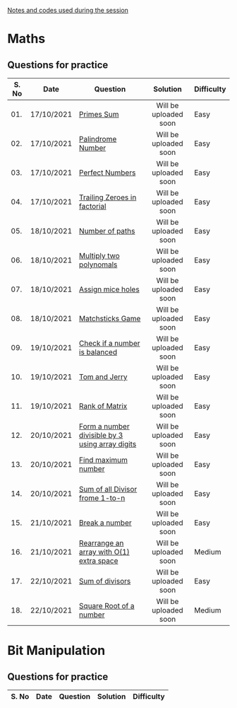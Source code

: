 [Notes and codes used during the session](/Session_code)

# Maths

## Questions for practice
| S. No| Date | Question | Solution| Difficulty |
| --- | ---  | ------ | :--------------: | ----- |
| 01. | 17/10/2021 | [Primes Sum](https://practice.geeksforgeeks.org/problems/primes-sum5827/1) | Will be uploaded soon | Easy |
| 02. | 17/10/2021 | [Palindrome Number](https://practice.geeksforgeeks.org/problems/palindrome-numbers0942/1) | Will be uploaded soon | Easy |
| 03. | 17/10/2021 | [Perfect Numbers](https://practice.geeksforgeeks.org/problems/perfect-numbers3207/1) | Will be uploaded soon | Easy |
| 04. | 17/10/2021 | [Trailing Zeroes in factorial](https://practice.geeksforgeeks.org/problems/trailing-zeroes-in-factorial5134/1) | Will be uploaded soon | Easy |
| 05. | 18/10/2021 | [Number of paths](https://practice.geeksforgeeks.org/problems/number-of-paths0926/1/?category[]=Mathematical&category[]=Mathematical&page=1&query=category[]Mathematicalpage1category[]Mathematical) | Will be uploaded soon | Easy |
| 06. | 18/10/2021 | [Multiply two polynomals](https://practice.geeksforgeeks.org/problems/multiply-two-polynomals0721/1/?category[]=Mathematical&category[]=Mathematical&page=1&query=category[]Mathematicalpage1category[]Mathematical) | Will be uploaded soon | Easy |
| 07. | 18/10/2021 | [Assign mice holes](https://practice.geeksforgeeks.org/problems/assign-mice-holes3053/1/?category[]=Mathematical&category[]=Mathematical&page=2&query=category[]Mathematicalpage2category[]Mathematical) | Will be uploaded soon | Easy |
| 08. | 18/10/2021 | [Matchsticks Game](https://practice.geeksforgeeks.org/problems/-matchsticks-game4906/0/?category[]=Mathematical&category[]=Mathematical&page=2&query=category[]Mathematicalpage2category[]Mathematical) | Will be uploaded soon | Easy |
| 09. | 19/10/2021 | [Check if a number is balanced](https://practice.geeksforgeeks.org/problems/check-if-the-number-is-balanced3014/1/?category[]=Mathematical&category[]=Mathematical&page=2&query=category[]Mathematicalpage2category[]Mathematical) | Will be uploaded soon | Easy |
| 10. | 19/10/2021 | [Tom and Jerry](https://practice.geeksforgeeks.org/problems/tom-and-jerry1325/1/?category[]=Mathematical&category[]=Mathematical&page=1&query=category[]Mathematicalpage1category[]Mathematical) | Will be uploaded soon | Easy |
| 11. | 19/10/2021 | [Rank of Matrix](https://practice.geeksforgeeks.org/problems/rank-of-matrix/0/?category[]=Mathematical&category[]=Mathematical&page=2&query=category[]Mathematicalpage2category[]Mathematical) | Will be uploaded soon | Easy |
| 12. | 20/10/2021 | [Form a number divisible by 3 using array digits](https://practice.geeksforgeeks.org/problems/form-a-number-divisible-by-3-using-array-digits0717/1/?category[]=Mathematical&category[]=Mathematical&page=2&query=category[]Mathematicalpage2category[]Mathematical) | Will be uploaded soon | Easy |
| 13. | 20/10/2021 | [Find maximum number](https://practice.geeksforgeeks.org/problems/find-maximum-number2152/1/?category[]=Mathematical&category[]=Mathematical&page=2&query=category[]Mathematicalpage2category[]Mathematical) | Will be uploaded soon | Easy |
| 14. | 20/10/2021 | [Sum of all Divisor frome 1-to-n](https://practice.geeksforgeeks.org/problems/sum-of-all-divisors-from-1-to-n4738/0/?category[]=Mathematical&category[]=Mathematical&page=3&query=category[]Mathematicalpage3category[]Mathematical) | Will be uploaded soon | Easy |
| 15. | 21/10/2021 | [Break a number](https://practice.geeksforgeeks.org/problems/break-a-number5913/1/?category[]=Mathematical&category[]=Mathematical&page=3&query=category[]Mathematicalpage3category[]Mathematical) | Will be uploaded soon | Easy |
| 16. | 21/10/2021 | [Rearrange an array with O(1) extra space](https://practice.geeksforgeeks.org/problems/rearrange-an-array-with-o1-extra-space3142/1/?category[]=Mathematical&category[]=Mathematical&page=3&query=category[]Mathematicalpage3category[]Mathematical) | Will be uploaded soon | Medium |
| 17. | 22/10/2021 | [Sum of divisors](https://practice.geeksforgeeks.org/problems/find-sum-of-divisors5636/1/?category[]=Mathematical&category[]=Mathematical&page=3&query=category[]Mathematicalpage3category[]Mathematical) | Will be uploaded soon | Easy |
| 18. | 22/10/2021 | [Square Root of a number](https://practice.geeksforgeeks.org/problems/square-root/1/?category[]=Mathematical&category[]=Mathematical&page=3&query=category[]Mathematicalpage3category[]Mathematical) | Will be uploaded soon | Medium |


# Bit Manipulation

## Questions for practice
| S. No| Date | Question | Solution| Difficulty |
| --- | ---  | ------ | :--------------: | ----- |
